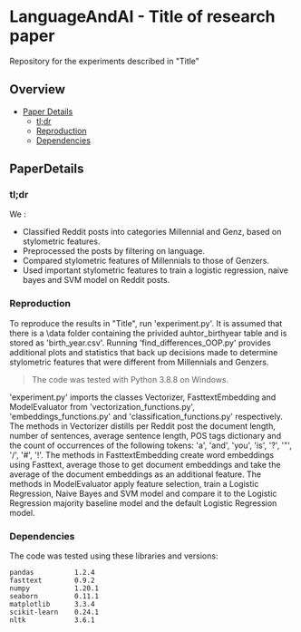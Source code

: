 # LanguageAndAI - Title of research paper

Repository for the experiments described in "Title"

## Overview

- [Paper Details](#PaperDetails)
  - [tl;dr](#tl;dr)
  - [Reproduction](#Reproduction)
  - [Dependencies](#Dependencies)

## PaperDetails

### tl;dr

We :
- Classified Reddit posts into categories Millennial and Genz, based on stylometric features. 
- Preprocessed the posts by filtering on language. 
- Compared stylometric features of Millennials to those of Genzers. 
- Used important stylometric features to train a logistic regression, naive bayes and SVM model on Reddit posts. 

### Reproduction

To reproduce the results in "Title", run 'experiment.py'. It is assumed that there is a \data folder containing the privided auhtor_birthyear table and is stored as 'birth_year.csv'. Running 'find_differences_OOP.py' provides additional plots and statistics that back up decisions made to determine stylometric features that were different from Millennials and Genzers. 
> The code was tested with Python 3.8.8 on Windows.

'experiment.py' imports the classes Vectorizer, FasttextEmbedding and ModelEvaluator from 'vectorization_functions.py', 'embeddings_functions.py' and 'classification_functions.py' respectively. 
The methods in Vectorizer distills per Reddit post the document length, number of sentences, average sentence length, POS tags dictionary and the count of occurrences of the following tokens: 'a', 'and', 'you', 'is', '?', '"', '/', '#', '!'. 
The methods in FasttextEmbedding create word embeddings using Fasttext, average those to get document embeddings and take the average of the document embeddings as an additional feature.
The methods in ModelEvaluator apply feature selection, train a Logistic Regression, Naive Bayes and SVM model and compare it to the Logistic Regression majority baseline model and the default Logistic Regression model. 

### Dependencies

The code was tested using these libraries and versions:

```
pandas          1.2.4
fasttext        0.9.2
numpy           1.20.1
seaborn         0.11.1
matplotlib      3.3.4
scikit-learn    0.24.1
nltk            3.6.1
```
